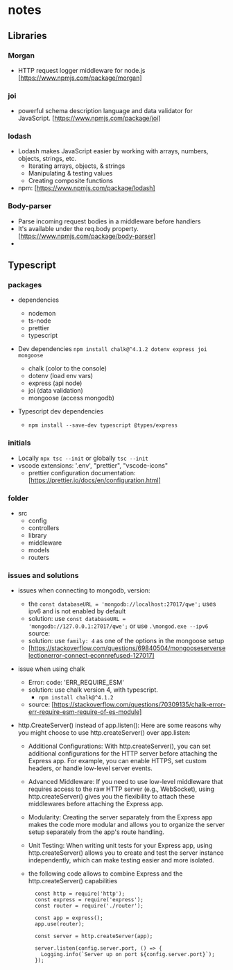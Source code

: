 # notes

## Libraries

### Morgan

-   HTTP request logger middleware for node.js [https://www.npmjs.com/package/morgan]

### joi

-   powerful schema description language and data validator for JavaScript. [https://www.npmjs.com/package/joi]

### lodash

-   Lodash makes JavaScript easier by working with arrays, numbers, objects, strings, etc.
    -   Iterating arrays, objects, & strings
    -   Manipulating & testing values
    -   Creating composite functions
-   npm: [https://www.npmjs.com/package/lodash]

### Body-parser

-   Parse incoming request bodies in a middleware before handlers
-   It's available under the req.body property. [https://www.npmjs.com/package/body-parser]
-

## Typescript

### packages

-   dependencies

    -   nodemon
    -   ts-node
    -   prettier
    -   typescript

-   Dev dependencies `npm install chalk@^4.1.2 dotenv express joi mongoose`

    -   chalk (color to the console)
    -   dotenv (load env vars)
    -   express (api node)
    -   joi (data validation)
    -   mongoose (access mongodb)

-   Typescript dev dependencies
    -   `npm install --save-dev typescript @types/express`

### initials

-   Locally `npx tsc --init` or globally `tsc --init`
-   vscode extensions: '.env', "prettier", "vscode-icons"
    -   prettier configuration documentation: [https://prettier.io/docs/en/configuration.html]

### folder

-   src
    -   config
    -   controllers
    -   library
    -   middleware
    -   models
    -   routers

### issues and solutions

-   issues when connecting to mongodb, version:

    -   the `const databaseURL = 'mongodb://localhost:27017/qwe';` uses ipv6 and is not enabled by default
    -   solution: use `const databaseURL = 'mongodb://127.0.0.1:27017/qwe';` or use `.\mongod.exe --ipv6` source:
    -   solution: use `family: 4` as one of the options in the mongoose setup
    -   [https://stackoverflow.com/questions/69840504/mongooseserverselectionerror-connect-econnrefused-127017]

-   issue when using chalk

    -   Error: code: 'ERR_REQUIRE_ESM'
    -   solution: use chalk version 4, with typescript.
        -   `npm install chalk@^4.1.2`
    -   source: [https://stackoverflow.com/questions/70309135/chalk-error-err-require-esm-require-of-es-module]

-   http.CreateServer() instead of app.listen(): Here are some reasons why you might choose to use http.createServer() over app.listen:

    -   Additional Configurations: With http.createServer(), you can set additional configurations for the HTTP server before attaching the Express app. For example, you can enable HTTPS, set custom
        headers, or handle low-level server events.

    -   Advanced Middleware: If you need to use low-level middleware that requires access to the raw HTTP server (e.g., WebSocket), using http.createServer() gives you the flexibility to attach these
        middlewares before attaching the Express app.

    -   Modularity: Creating the server separately from the Express app makes the code more modular and allows you to organize the server setup separately from the app's route handling.

    -   Unit Testing: When writing unit tests for your Express app, using http.createServer() allows you to create and test the server instance independently, which can make testing easier and more
        isolated.
    -   the following code allows to combine Express and the http.createServer() capabilities

        ```
          const http = require('http');
          const express = require('express');
          const router = require('./router');

          const app = express();
          app.use(router);

          const server = http.createServer(app);

          server.listen(config.server.port, () => {
            Logging.info(`Server up on port ${config.server.port}`);
          });
        ```
